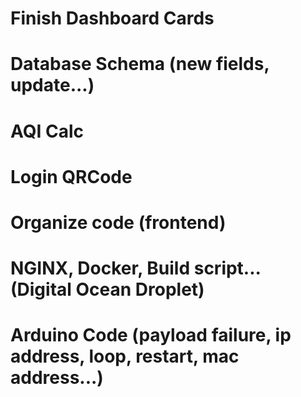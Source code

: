 # Finish Dashboard Cards

# Database Schema (new fields, update...)

# AQI Calc

# Login QRCode

# Organize code (frontend)

# NGINX, Docker, Build script... (Digital Ocean Droplet)

# Arduino Code (payload failure, ip address, loop, restart, mac address...)
